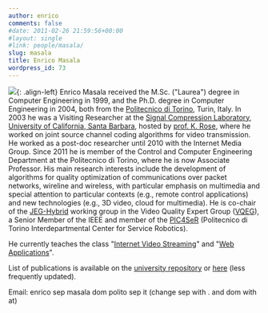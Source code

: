 ```yaml
---
author: enrico
comments: false
#date: 2011-02-26 21:59:56+00:00
#layout: single
#link: people/masala/
slug: masala
title: Enrico Masala
wordpress_id: 73
---
```


[![]({{site.baseurl}}/res/2011/02/enrico_homepage_gruppo_bio.jpg)]({{site.baseurl}}/res/2011/02/enrico_homepage_gruppo_bio.jpg){: .align-left} Enrico Masala received the M.Sc. ("Laurea") degree in Computer Engineering in 1999, and the Ph.D. degree in Computer Engineering in 2004, both from the [Politecnico di Torino](http://www.polito.it), Turin, Italy. In 2003 he was a Visiting Researcher at the [Signal Compression Laboratory](https://scl.ece.ucsb.edu), [University of California, Santa Barbara](http://www.ucsb.edu), hosted by [prof. K. Rose](https://engineering.ucsb.edu/people/kenneth-rose), where he worked on joint source channel coding algorithms for video transmission. He worked as a post-doc researcher until 2010 with the Internet Media Group. Since 2011 he is member of the Control and Computer Engineering Department at the Politecnico di Torino, where he is now Associate Professor. His main research interests include the development of algorithms for quality optimization of communications over packet networks, wireline and wireless, with particular emphasis on multimedia and special attention to particular contexts (e.g., remote control applications) and new technologies (e.g., 3D video, cloud for multimedia). He is co-chair of the [JEG-Hybrid](https://vqegjeg.github.io/jeg-hybrid) working group in the Video Quality Expert Group ([VQEG](https://vqeg.org)), a Senior Member of the IEEE and member of the [PIC4SeR](https://pic4ser.polito.it) (Politecnico di Torino Interdepartmental Center for Service Robotics).

He currently teaches the class "[Internet Video Streaming]({{site.baseurl}}/classes/ivs)" and "[Web Applications](https://didattica.polito.it/pls/portal30/sviluppo.guide.visualizza?p_cod_ins=01GYOUV&p_a_acc=2024&p_lang=EN)".

List of publications is available on the [university repository](https://iris.polito.it/browse?type=author&offset=0&authority=rp07554&sort_by=2&order=DESC&rpp=100&submit_browse=Update) or [here]({{site.baseurl}}/publications) (less frequently updated).

Email: enrico sep masala dom polito sep it (change sep with . and dom with at)
